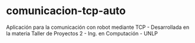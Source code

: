 # comunicacion-tcp-auto
Aplicación para la comunicación con robot mediante TCP - Desarrollada en la materia Taller de Proyectos 2 - Ing. en Computación - UNLP



